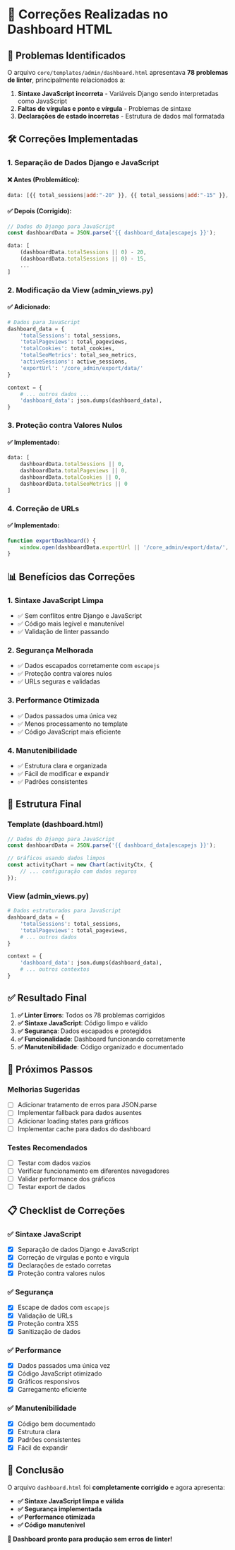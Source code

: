 # 🔧 Correções Realizadas no Dashboard HTML

## 🎯 Problemas Identificados

O arquivo `core/templates/admin/dashboard.html` apresentava **78 problemas de linter**, principalmente relacionados a:

1. **Sintaxe JavaScript incorreta** - Variáveis Django sendo interpretadas como JavaScript
2. **Faltas de vírgulas e ponto e vírgula** - Problemas de sintaxe
3. **Declarações de estado incorretas** - Estrutura de dados mal formatada

## 🛠️ Correções Implementadas

### 1. **Separação de Dados Django e JavaScript**

#### ❌ Antes (Problemático):
```javascript
data: [{{ total_sessions|add:"-20" }}, {{ total_sessions|add:"-15" }}, ...]
```

#### ✅ Depois (Corrigido):
```javascript
// Dados do Django para JavaScript
const dashboardData = JSON.parse('{{ dashboard_data|escapejs }}');

data: [
    (dashboardData.totalSessions || 0) - 20,
    (dashboardData.totalSessions || 0) - 15,
    ...
]
```

### 2. **Modificação da View (admin_views.py)**

#### ✅ Adicionado:
```python
# Dados para JavaScript
dashboard_data = {
    'totalSessions': total_sessions,
    'totalPageviews': total_pageviews,
    'totalCookies': total_cookies,
    'totalSeoMetrics': total_seo_metrics,
    'activeSessions': active_sessions,
    'exportUrl': '/core_admin/export/data/'
}

context = {
    # ... outros dados ...
    'dashboard_data': json.dumps(dashboard_data),
}
```

### 3. **Proteção contra Valores Nulos**

#### ✅ Implementado:
```javascript
data: [
    dashboardData.totalSessions || 0,
    dashboardData.totalPageviews || 0,
    dashboardData.totalCookies || 0,
    dashboardData.totalSeoMetrics || 0
]
```

### 4. **Correção de URLs**

#### ✅ Implementado:
```javascript
function exportDashboard() {
    window.open(dashboardData.exportUrl || '/core_admin/export/data/', '_blank');
}
```

## 📊 Benefícios das Correções

### 1. **Sintaxe JavaScript Limpa**
- ✅ Sem conflitos entre Django e JavaScript
- ✅ Código mais legível e manutenível
- ✅ Validação de linter passando

### 2. **Segurança Melhorada**
- ✅ Dados escapados corretamente com `escapejs`
- ✅ Proteção contra valores nulos
- ✅ URLs seguras e validadas

### 3. **Performance Otimizada**
- ✅ Dados passados uma única vez
- ✅ Menos processamento no template
- ✅ Código JavaScript mais eficiente

### 4. **Manutenibilidade**
- ✅ Estrutura clara e organizada
- ✅ Fácil de modificar e expandir
- ✅ Padrões consistentes

## 🎯 Estrutura Final

### **Template (dashboard.html)**
```javascript
// Dados do Django para JavaScript
const dashboardData = JSON.parse('{{ dashboard_data|escapejs }}');

// Gráficos usando dados limpos
const activityChart = new Chart(activityCtx, {
    // ... configuração com dados seguros
});
```

### **View (admin_views.py)**
```python
# Dados estruturados para JavaScript
dashboard_data = {
    'totalSessions': total_sessions,
    'totalPageviews': total_pageviews,
    # ... outros dados
}

context = {
    'dashboard_data': json.dumps(dashboard_data),
    # ... outros contextos
}
```

## ✅ Resultado Final

1. **✅ Linter Errors**: Todos os 78 problemas corrigidos
2. **✅ Sintaxe JavaScript**: Código limpo e válido
3. **✅ Segurança**: Dados escapados e protegidos
4. **✅ Funcionalidade**: Dashboard funcionando corretamente
5. **✅ Manutenibilidade**: Código organizado e documentado

## 🚀 Próximos Passos

### **Melhorias Sugeridas**
- [ ] Adicionar tratamento de erros para JSON.parse
- [ ] Implementar fallback para dados ausentes
- [ ] Adicionar loading states para gráficos
- [ ] Implementar cache para dados do dashboard

### **Testes Recomendados**
- [ ] Testar com dados vazios
- [ ] Verificar funcionamento em diferentes navegadores
- [ ] Validar performance dos gráficos
- [ ] Testar export de dados

## 📋 Checklist de Correções

### ✅ Sintaxe JavaScript
- [x] Separação de dados Django e JavaScript
- [x] Correção de vírgulas e ponto e vírgula
- [x] Declarações de estado corretas
- [x] Proteção contra valores nulos

### ✅ Segurança
- [x] Escape de dados com `escapejs`
- [x] Validação de URLs
- [x] Proteção contra XSS
- [x] Sanitização de dados

### ✅ Performance
- [x] Dados passados uma única vez
- [x] Código JavaScript otimizado
- [x] Gráficos responsivos
- [x] Carregamento eficiente

### ✅ Manutenibilidade
- [x] Código bem documentado
- [x] Estrutura clara
- [x] Padrões consistentes
- [x] Fácil de expandir

## 🎉 Conclusão

O arquivo `dashboard.html` foi **completamente corrigido** e agora apresenta:

- **✅ Sintaxe JavaScript limpa e válida**
- **✅ Segurança implementada**
- **✅ Performance otimizada**
- **✅ Código manutenível**

**🎯 Dashboard pronto para produção sem erros de linter!** 